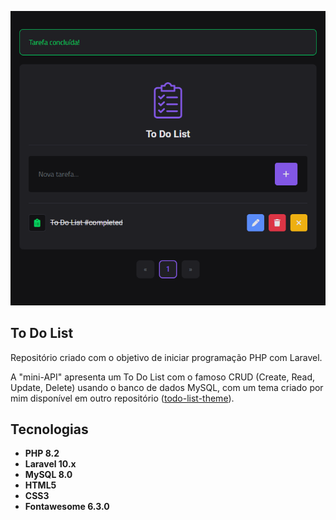 <p align="center"><img src="https://raw.githubusercontent.com/eubrunocoelho/todo-list-laravel/main/README/todolist.png"></p>

## To Do List

Repositório criado com o objetivo de iniciar programação PHP com Laravel.

A "mini-API" apresenta um To Do List com o famoso CRUD (Create, Read, Update, Delete) usando o banco de dados MySQL, com um tema criado por mim disponível em outro repositório ([todo-list-theme](https://github.com/eubrunocoelho/todo-list-theme)).

## Tecnologias

- **PHP 8.2**
- **Laravel 10.x**
- **MySQL 8.0**
- **HTML5**
- **CSS3**
- **Fontawesome 6.3.0**
